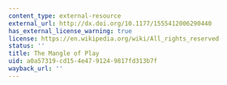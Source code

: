 ```yaml
---
content_type: external-resource
external_url: http://dx.doi.org/10.1177/1555412006290440
has_external_license_warning: true
license: https://en.wikipedia.org/wiki/All_rights_reserved
status: ''
title: The Mangle of Play
uid: a0a57319-cd15-4e47-9124-9817fd313b7f
wayback_url: ''
---
```

